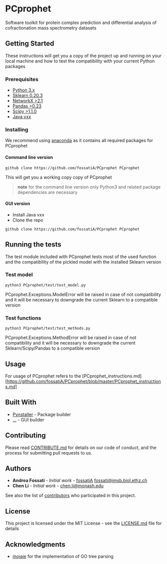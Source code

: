 # PCprophet

Software toolkit for protein complex prediction and differential analysis of cofractionation mass spectrometry datasets

## Getting Started

These instructions will get you a copy of the project up and running on your local machine and how to test the compatibility with your current Python packages
### Prerequisites

* [Python 3.x](https://www.python.org)
* [Sklearn 0.20.3](https://pypi.org/project/sklearn/)
* [NetworkX >2.1](https://networkx.github.io)
* [Pandas >0.23](https://pandas.pydata.org)
* [Scipy >1.1.0](https://www.scipy.org)
* [Java vxx](https://www.java.com)

### Installing

We recommend using [anaconda](https://www.anaconda.com) as it contains all required packages for PCprophet

#### Command line version

```
github clone https://github.com/fossatiA/PCprophet PCprophet
```
This will get you a working copy copy of PCprophet

> **note** for the command line version only Python3 and related package dependencies are necessary

#### GUI version


- Install Java vxx
- Clone the repo

```
github clone https://github.com/fossatiA/PCprophet PCprophet
```


## Running the tests

The test module included with PCprophet tests most of the used function and the compatibility of the pickled model with the installed Sklearn version

### Test model


```
python3 PCprophet/test/test_model.py
```
PCprophet.Exceptions.ModelError will be raised in case of not compatibility and it will be necessary to downgrade the current Sklearn to a compatible version

### Test functions

```
python3 PCprophet/test/test_methods.py
```

PCprophet.Exceptions.MethodError will be raised in case of not compatibility and it will be necessary to downgrade the current Sklearn/Scipy/Pandas to a compatible version

## Usage

For usage of PCprophet refers to the [PCprophet_instructions.md][https://github.com/fossatiA/PCprophet/blob/master/PCprophet_instructions.md]


## Built With

* [Pynstaller](https://www.pyinstaller.org) - Package builder
* [...](....) - GUI builder


## Contributing

Please read [CONTRIBUTE.md](https://github.com/fossatiA/PCprophet/blob/master/CONTRIBUTE.md) for details on our code of conduct, and the process for submitting pull requests to us.


## Authors

* **Andrea Fossati** - *Initial work* - [fossatiA](https://github.com/fossatiA) fossati@imsb.biol.ethz.ch
* **Chen Li** - *Initial work* - chen.li@monash.edu

See also the list of [contributors](https://github.com/your/project/contributors) who participated in this project.

## License

This project is licensed under the MIT License - see the [LICENSE.md](LICENSE.md) file for details

## Acknowledgments

* [mojaje](https://github.com/mojaie/pygosemsim) for the implementation of GO tree parsing
